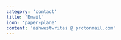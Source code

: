 ```yaml
---
category: 'contact'
title: 'Email'
icon: 'paper-plane'
content: 'ashwestwrites @ protonmail.com'
---
```

